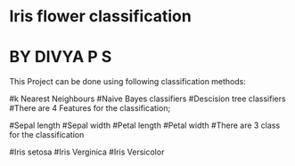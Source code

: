 # Iris flower classification

# BY DIVYA P S

This Project can be done using following classification methods:

#k Nearest Neighbours
#Naive Bayes classifiers
#Descision tree classifiers
#There are 4 Features for the classification;

#Sepal length
#Sepal width
#Petal length
#Petal width
#There are 3 class for the classification

#Iris setosa
#Iris Verginica
#Iris Versicolor


